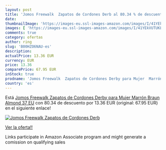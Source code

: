 ```yaml
---
layout: post
title: 'Jomos Freewalk  Zapatos de Cordones Derb al 80.34 % de descuento'
date: 
thumbnailImage: 'https://images-eu.ssl-images-amazon.com/images/I/41YEkVUTUKL._SL200_.jpg'
images: [ 'https://images-eu.ssl-images-amazon.com/images/I/41YEkVUTUKL._SL200_.jpg' ]
comments: true
category: ofertas
author: ring
slug: 'B00HZO6NAU-es'
description:
actualPrice: 13.36 EUR
currency: EUR
price: 13.36
comparePrice: 67.95 EUR
inStock: true
prodname: 'Jomos Freewalk  Zapatos de Cordones Derby para Mujer  Marrón  Braun  Almond   37 EU'
country: 'es'
---
```


Está [Jomos Freewalk  Zapatos de Cordones Derby para Mujer  Marrón  Braun  Almond   37 EU](https://www.amazon.es/dp/B00HZO6NAU/?tag=tolees-21) con 80.34 de descuento por 13.36 EUR (original: 67.95 EUR) en el siguiente enlace!

[![Jomos Freewalk  Zapatos de Cordones Derb](https://images-eu.ssl-images-amazon.com/images/I/41YEkVUTUKL._SL200_.jpg)](https://www.amazon.es/dp/B00HZO6NAU/?tag=tolees-21)

[Ver la oferta!!](https://www.amazon.es/dp/B00HZO6NAU/?tag=tolees-21)

Links participate in Amazon Associate program and might generate a comission on qualifying sales


